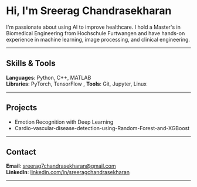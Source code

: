 # Hi, I'm Sreerag Chandrasekharan
I'm passionate about using AI to improve healthcare. I hold a Master's in Biomedical Engineering from Hochschule Furtwangen and have hands-on experience in machine learning, image processing, and clinical engineering.

---

## Skills & Tools

**Languages**: Python, C++, MATLAB  
**Libraries**: PyTorch, TensorFlow ,
**Tools**: Git, Jupyter, Linux

---

## Projects

- Emotion Recognition with Deep Learning  
- Cardio-vascular-disease-detection-using-Random-Forest-and-XGBoost

---

## Contact

**Email**: sreerag7chandrasekharan@gmail.com  
**LinkedIn**: [linkedin.com/in/sreeragchandrasekharan](https://linkedin.com/in/sreerag-chandrasekharan)

---
